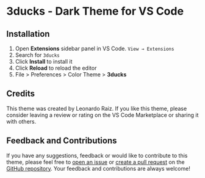 # 3ducks - Dark Theme for VS Code



## Installation

1. Open **Extensions** sidebar panel in VS Code. `View → Extensions`
2. Search for `3ducks`
3. Click **Install** to install it
4. Click **Reload** to reload the editor
5. File > Preferences > Color Theme > **3ducks**

## Credits

This theme was created by Leonardo Raiz. If you like this theme, please consider leaving a review or rating on the VS Code Marketplace or sharing it with others.

## Feedback and Contributions

If you have any suggestions, feedback or would like to contribute to this theme, please feel free to [open an issue](https://github.com/leonardoraiz/3ducks-theme/issues) or [create a pull request](https://github.com/leonardoraiz/3ducks-theme/pulls) on the [GitHub repository](https://github.com/leonardoraiz/3ducks-theme). Your feedback and contributions are always welcome!
